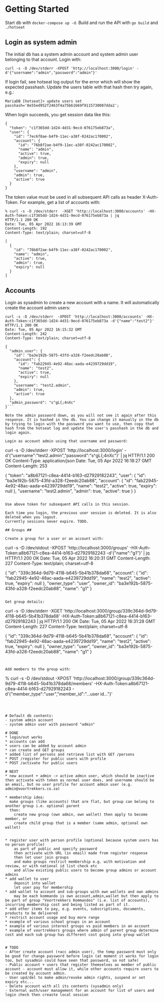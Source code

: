 # Getting Started
Start db with `docker-compose up -d`.
Build and run the API with `go build` and `./hotseat`

## Login as system admin
The initial db has a system admin account and system admin user belonging to that account.
Login with:

```
curl -s -D /dev/stderr -XPOST 'http://localhost:3000/login' -d'{"username":"admin","password":"admin"}'
```

If login fail, see hotseat log output for the error which will show the expected passhash. Update the users table with that hash then try again, e.g.:

```
MariaDB [hotseat]> update users set passhash='8e55ed952f2463f4a75b61669f9115730087dda2';
```

When login succeeds, you get session data like this:

```
{
  "token": "c1f365dd-1d24-4d31-9ecd-076175eb873a",
  "user": {
    "id": "7ec6f8ae-b4f9-11ec-a38f-0242ac170002",
    "account": {
      "id": "76b8f2ae-b4f9-11ec-a38f-0242ac170002",
      "name": "admin",
      "active": true,
      "admin": true,
      "expiry": null
    },
    "username": "admin",
    "admin": true,
    "active": true
  }
}
```

The token value must be used in all subsequent API calls as header X-Auth-Token.
For example, get a list of accounts with:

```
% curl -s -D /dev/stderr  -XGET 'http://localhost:3000/accounts' -HX-Auth-Token:c1f365dd-1d24-4d31-9ecd-076175eb873a | jq
HTTP/1.1 200 OK
Date: Tue, 05 Apr 2022 16:13:39 GMT
Content-Length: 192
Content-Type: text/plain; charset=utf-8

[
  {
    "id": "76b8f2ae-b4f9-11ec-a38f-0242ac170002",
    "name": "admin",
    "active": true,
    "admin": true,
    "expiry": null
  }
]
```

## Accounts ##
Login as sysadmin to create a new account with a name. It will automatically create the account admin users:

```
curl -s -D /dev/stderr  -XPOST 'http://localhost:3000/accounts' -HX-Auth-Token:c1f365dd-1d24-4d31-9ecd-076175eb873a -d'{"name":"test2"}'
HTTP/1.1 200 OK
Date: Tue, 05 Apr 2022 16:15:32 GMT
Content-Length: 242
Content-Type: text/plain; charset=utf-8

{
  "admin_user": {
    "id": "ba3e192b-5875-43fd-a328-f2eedc20ab88",
    "account": {
      "id": "fab22945-4e92-48ac-aada-e4239729dd19",
      "name": "test2",
      "active": true,
      "expiry": null
    },
    "username": "test2.admin",
    "admin": true,
    "active": true
  },
  "admin_password": "s^gL{;4nXc"
}```

Note the admin password down, as you will not see it again after this response. It is hashed in the db. You can change it manually in the db by trying to login with the password you want to use, then copy that hash from the hotseat log and update the user's passhash in the db and login again.

Login as account admin using that username and password:

```
curl -s -D /dev/stderr -XPOST 'http://localhost:3000/login' -d'{"username":"test2.admin","password":"s^gL{;4nXc"}' | jq
HTTP/1.1 200 OK
Content-Type: application/json
Date: Tue, 05 Apr 2022 16:18:27 GMT
Content-Length: 253

{
  "token": "a8b67121-c8ea-4414-b163-d27929182243",
  "user": {
    "id": "ba3e192b-5875-43fd-a328-f2eedc20ab88",
    "account": {
      "id": "fab22945-4e92-48ac-aada-e4239729dd19",
      "name": "test2",
      "active": true,
      "expiry": null
    },
    "username": "test2.admin",
    "admin": true,
    "active": true
  }
}
```

Use above token for subsequent API calls in this session.

Each time you login, the previous user session is deleted. It is also deleted when you logout.
Currently sessions never expire. TODO.

## Groups ##

Create a group for a user or an account with:

```
curl -s -D /dev/stdout -XPOST 'http://localhost:3000/groups' -HX-Auth-Token:a8b67121-c8ea-4414-b163-d27929182243 -d'{"name":"g1"}' | jq
HTTP/1.1 200 OK
Date: Tue, 05 Apr 2022 16:20:31 GMT
Content-Length: 227
Content-Type: text/plain; charset=utf-8

{
  "id": "339c364d-9d79-4118-b645-5b41b378da68",
  "account": {
    "id": "fab22945-4e92-48ac-aada-e4239729dd19",
    "name": "test2",
    "active": true,
    "expiry": null
  },
  "owner_type": "user",
  "owner_id": "ba3e192b-5875-43fd-a328-f2eedc20ab88",
  "name": "g1"
}
```

Get group details:

```
curl -s -D /dev/stderr -XGET 'http://localhost:3000/group/339c364d-9d79-4118-b645-5b41b378da68' -HX-Auth-Token:a8b67121-c8ea-4414-b163-d27929182243 | jq
HTTP/1.1 200 OK
Date: Tue, 05 Apr 2022 16:31:28 GMT
Content-Length: 227
Content-Type: text/plain; charset=utf-8

{
  "id": "339c364d-9d79-4118-b645-5b41b378da68",
  "account": {
    "id": "fab22945-4e92-48ac-aada-e4239729dd19",
    "name": "test2",
    "active": true,
    "expiry": null
  },
  "owner_type": "user",
  "owner_id": "ba3e192b-5875-43fd-a328-f2eedc20ab88",
  "name": "g1"
}
```


Add members to the group with:
```
% curl -s -D /dev/stdout -XPOST 'http://localhost:3000/group/339c364d-9d79-4118-b645-5b41b378da68/members' -HX-Auth-Token:a8b67121-c8ea-4414-b163-d27929182243 -d'{"member_type":"user","member_id":"...user id..."}'
```



# Default db contents:
- system admin account
- system admin user with password "admin"

# DONE
* login/out works
* accounts can add
* users can be added by account admin
* can create and GET groups
* added list of persons and retrieve list with GET /persons
* POST /register for public users with profile
* POST /activate for public users

# NEXT
* new account + admin -> active admin user, which should be inactive then activate with token as normal user does, and username should be an email, but no user profile for account admin user (e.g. admin@voortrekkers.co.za)

* membership idea:
  make groups (like accounts) that are flat, but group can belong to another group i.e. optional parent
  then:
    create new group (own admin, own wallet) then apply to become member, or
    create child group that is a member (same admin, optional own wallet)


* register user with person profile (optional because system users has no person profile)
    as part of public and specify password
    then activate with URL (in email) made from register response
    then let user join groups
    and make groups restrict membership e.g. with motivation and review, or with national id list check etc
    and allow existing public users to become group admins or account admins
* add wallet to user
    deposit into wallet
    let user pay for membership
* add wallet to account and sub-groups with own wallets and own admins
    may be each kommando is own account,admin,wallet but then apply to be part of group "Voortrekkers Kommandos" (i.e. list of accounts), incurring membership cost and being listed as part of it.
* add other items to pay, e.g. events, subscriptions, documents, products to be delivered
* restrict account usage and buy more range
* example of various school groups in an account
* example of various interest groups vs paid members in an account
* example of voortrekkers groups where admin of parent group determine cost and each sub group has different cost going into group wallet


# TODO
- After create account (+acc admin user), the temp password must only be good for change password before login (at moment it works for login too, but sysadmin could have seen that password, so not safe)
- Public account + users that register themselves as member of public account - account must allow it, while other accounts require users to be created by account admin.
- User upd/del to make admin/revoke admin rights, suspend or set expiry etc...
- Delete account with all its contents (sysadmin only)
- External auth/user management for an account for list of users and login check then creaste local session
